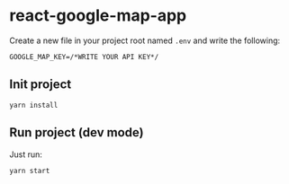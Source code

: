 # react-google-map-app

Create a new file in your project root named `.env` and write the following:

```
GOOGLE_MAP_KEY=/*WRITE YOUR API KEY*/
```

## Init project
``` 
yarn install
```

## Run project (dev mode)
Just run:
``` 
yarn start
```